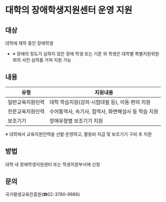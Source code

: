 # 대학의 장애학생지원센터 운영 지원

## 대상
대학에 재학 중인 장애학생
- ※ 장애의 정도가 심하지 않은 장애 학생 또는 기준 외 학생은 대학별 특별지원위원회의 사전 심의를 거쳐 지원 가능

## 내용
| 유형              | 지원내용                                        |
|-------------------|-------------------------------------------------|
| 일반교육지원인력   | 대학 학습지원(강의·시험대필 등), 이동·편의 지원 |
| 전문교육지원인력   | 수어통역사, 속기사, 점역사, 화면해설사 등 학습 지원 |
| 보조기기          | 장애유형별 보조기기 지원                        |

※ 대학에서 교육지원인력을 선발·운영하고, 활동비 지급 및 보조기기 구비 후 지원

## 방법
대학 내 장애학생지원센터 또는 학생지원부서에 신청

## 문의
국가평생교육진흥원(☎02-3780-9886)
